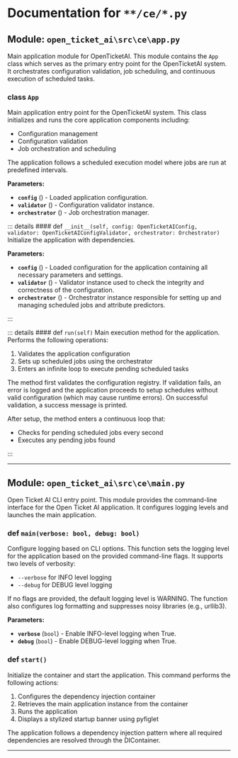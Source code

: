 # Documentation for `**/ce/*.py`

## Module: `open_ticket_ai\src\ce\app.py`

Main application module for OpenTicketAI.
This module contains the `App` class which serves as the primary entry point
for the OpenTicketAI system. It orchestrates configuration validation, job
scheduling, and continuous execution of scheduled tasks.

### <span style='text-info'>class</span> `App`

Main application entry point for the OpenTicketAI system.
This class initializes and runs the core application components including:
- Configuration management
- Configuration validation
- Job orchestration and scheduling

The application follows a scheduled execution model where jobs are run at
predefined intervals.

**Parameters:**

- **`config`** () - Loaded application configuration.
- **`validator`** () - Configuration validator instance.
- **`orchestrator`** () - Job orchestration manager.


::: details #### 
            <Badge type="info" text="method"/> <span class='text-warning'>def</span> `__init__(self, config: OpenTicketAIConfig, validator: OpenTicketAIConfigValidator, orchestrator: Orchestrator)`
Initialize the application with dependencies.

**Parameters:**

- **`config`** () - Loaded configuration for the application containing all
necessary parameters and settings.
- **`validator`** () - Validator instance used to check the integrity and
correctness of the configuration.
- **`orchestrator`** () - Orchestrator instance responsible for setting up and
managing scheduled jobs and attribute predictors.

:::


::: details #### 
            <Badge type="info" text="method"/> <span class='text-warning'>def</span> `run(self)`
Main execution method for the application.
Performs the following operations:
1. Validates the application configuration
2. Sets up scheduled jobs using the orchestrator
3. Enters an infinite loop to execute pending scheduled tasks

The method first validates the configuration registry. If validation fails,
an error is logged and the application proceeds to setup schedules without
valid configuration (which may cause runtime errors). On successful validation,
a success message is printed.

After setup, the method enters a continuous loop that:
- Checks for pending scheduled jobs every second
- Executes any pending jobs found

:::


---

## Module: `open_ticket_ai\src\ce\main.py`

Open Ticket AI CLI entry point.
This module provides the command-line interface for the Open Ticket AI application.
It configures logging levels and launches the main application.


### <span class='text-warning'>def</span> `main(verbose: bool, debug: bool)`

Configure logging based on CLI options.
This function sets the logging level for the application based on the provided command-line flags.
It supports two levels of verbosity: 
- `--verbose` for INFO level logging
- `--debug` for DEBUG level logging

If no flags are provided, the default logging level is WARNING. The function also configures
log formatting and suppresses noisy libraries (e.g., urllib3).

**Parameters:**

- **`verbose`** (`bool`) - Enable INFO-level logging when True.
- **`debug`** (`bool`) - Enable DEBUG-level logging when True.



### <span class='text-warning'>def</span> `start()`

Initialize the container and start the application.
This command performs the following actions:
1. Configures the dependency injection container
2. Retrieves the main application instance from the container
3. Runs the application
4. Displays a stylized startup banner using pyfiglet

The application follows a dependency injection pattern where all required
dependencies are resolved through the DIContainer.



---
